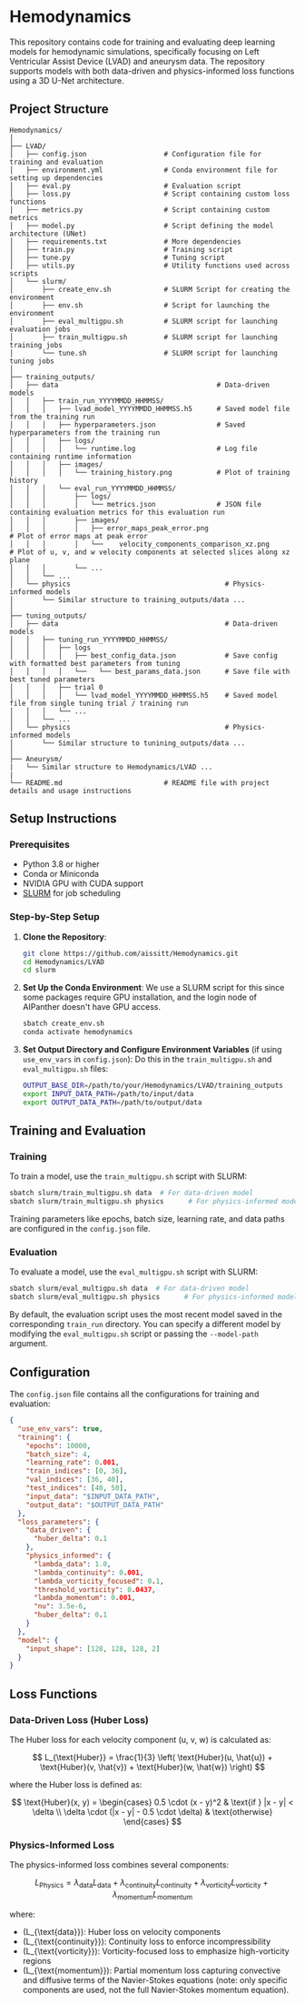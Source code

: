 # Hemodynamics

This repository contains code for training and evaluating deep learning models for hemodynamic simulations, specifically focusing on Left Ventricular Assist Device (LVAD) and aneurysm data. The repository supports models with both data-driven and physics-informed loss functions using a 3D U-Net architecture.

## Project Structure

```
Hemodynamics/                         
│
├── LVAD/                             
│   ├── config.json                   # Configuration file for training and evaluation
│   ├── environment.yml               # Conda environment file for setting up dependencies
│   ├── eval.py                       # Evaluation script
│   ├── loss.py                       # Script containing custom loss functions
│   ├── metrics.py                    # Script containing custom metrics
│   ├── model.py                      # Script defining the model architecture (UNet)
│   ├── requirements.txt              # More dependencies
│   ├── train.py                      # Training script
│   ├── tune.py                       # Tuning script
│   ├── utils.py                      # Utility functions used across scripts
│   └── slurm/
│       ├── create_env.sh             # SLURM Script for creating the environment
│       ├── env.sh                    # Script for launching the environment
│       ├── eval_multigpu.sh          # SLURM script for launching evaluation jobs                   
│       ├── train_multigpu.sh         # SLURM script for launching training jobs
│       └── tune.sh                   # SLURM script for launching tuning jobs
│
├── training_outputs/                          
│   ├── data                                       # Data-driven models
│   │   ├── train_run_YYYYMMDD_HHMMSS/
│   │   │   ├── lvad_model_YYYYMMDD_HHMMSS.h5      # Saved model file from the training run
│   │   │   ├── hyperparameters.json               # Saved hyperparameters from the training run
│   │   │   ├── logs/                     
│   │   │   │   └── runtime.log                    # Log file containing runtime information
│   │   │   ├── images/                   
│   │   │   │   └── training_history.png           # Plot of training history
│   │   │   └── eval_run_YYYYMMDD_HHMMSS/ 
│   │   │       ├── logs/                 
│   │   │       │   └── metrics.json               # JSON file containing evaluation metrics for this evaluation run
│   │   │       ├── images/               
│   │   │       │   ├── error_maps_peak_error.png                            # Plot of error maps at peak error
│   │   │       │   └──    velocity_components_comparison_xz.png             # Plot of u, v, and w velocity components at selected slices along xz plane
│   │   │       └── ...                   
│   │   └── ...
│   └── physics                                      # Physics-informed models
│       └── Similar structure to training_outputs/data ...
│                 
├── tuning_outputs/
│   ├── data                                         # Data-driven models
│   │   ├── tuning_run_YYYYMMDD_HHMMSS/
│   │   │   ├── logs
│   │   │   │   ├── best_config_data.json            # Save config with formatted best parameters from tuning
│   │   │   │   └──   └── best_params_data.json      # Save file with best tuned parameters
│   │   │   ├── trial 0
│   │   │   │   └── lvad_model_YYYYMMDD_HHMMSS.h5    # Saved model file from single tuning trial / training run
│   │   │   └── ... 
│   │   └── ...
│   └── physics                                      # Physics-informed models
│       └── Similar structure to tunining_outputs/data ...
│
├── Aneurysm/
|   └── Similar structure to Hemodynamics/LVAD ...
|
└── README.md                         # README file with project details and usage instructions
```

## Setup Instructions

### Prerequisites

- Python 3.8 or higher
- Conda or Miniconda
- NVIDIA GPU with CUDA support
- [SLURM](https://slurm.schedmd.com/) for job scheduling

### Step-by-Step Setup

1. **Clone the Repository**:
   ```bash
   git clone https://github.com/aissitt/Hemodynamics.git
   cd Hemodynamics/LVAD
   cd slurm

2. **Set Up the Conda Environment**:
   We use a SLURM script for this since some packages require GPU installation, and the login node of AIPanther doesn't have GPU access.
   ```bash
   sbatch create_env.sh
   conda activate hemodynamics
   ```

4. **Set Output Directory and Configure Environment Variables** (if using `use_env_vars` in `config.json`):
   Do this in the `train_multigpu.sh` and `eval_multigpu.sh` files:
   ```bash
   OUTPUT_BASE_DIR=/path/to/your/Hemodynamics/LVAD/training_outputs
   export INPUT_DATA_PATH=/path/to/input/data
   export OUTPUT_DATA_PATH=/path/to/output/data
   ```

## Training and Evaluation

### Training

To train a model, use the `train_multigpu.sh` script with SLURM:

```bash
sbatch slurm/train_multigpu.sh data  # For data-driven model
sbatch slurm/train_multigpu.sh physics      # For physics-informed model
```

Training parameters like epochs, batch size, learning rate, and data paths are configured in the `config.json` file.

### Evaluation

To evaluate a model, use the `eval_multigpu.sh` script with SLURM:

```bash
sbatch slurm/eval_multigpu.sh data  # For data-driven model
sbatch slurm/eval_multigpu.sh physics      # For physics-informed model
```

By default, the evaluation script uses the most recent model saved in the corresponding `train_run` directory. You can specify a different model by modifying the `eval_multigpu.sh` script or passing the `--model-path` argument.

## Configuration

The `config.json` file contains all the configurations for training and evaluation:

```json
{
  "use_env_vars": true, 
  "training": {
    "epochs": 10000,
    "batch_size": 4,
    "learning_rate": 0.001,
    "train_indices": [0, 36],
    "val_indices": [36, 40],
    "test_indices": [40, 50],
    "input_data": "$INPUT_DATA_PATH",  
    "output_data": "$OUTPUT_DATA_PATH" 
  },
  "loss_parameters": {
    "data_driven": {
      "huber_delta": 0.1
    },
    "physics_informed": {
      "lambda_data": 1.0,
      "lambda_continuity": 0.001,
      "lambda_vorticity_focused": 0.1,
      "threshold_vorticity": 0.0437,
      "lambda_momentum": 0.001,
      "nu": 3.5e-6,
      "huber_delta": 0.1
    }
  },
  "model": {
    "input_shape": [128, 128, 128, 2]
  }
}
```

## Loss Functions

### Data-Driven Loss (Huber Loss)

The Huber loss for each velocity component (u, v, w) is calculated as:

$$
L_{\text{Huber}} = \frac{1}{3} \left( \text{Huber}(u, \hat{u}) + \text{Huber}(v, \hat{v}) + \text{Huber}(w, \hat{w}) \right)
$$

where the Huber loss is defined as:

$$
\text{Huber}(x, y) = 
\begin{cases} 
0.5 \cdot (x - y)^2 & \text{if } |x - y| < \delta \\
\delta \cdot (|x - y| - 0.5 \cdot \delta) & \text{otherwise}
\end{cases}
$$

### Physics-Informed Loss

The physics-informed loss combines several components:

$$
L_{\text{Physics}} = \lambda_{\text{data}}L_{\text{data}} + \lambda_{\text{continuity}}L_{\text{continuity}} + \lambda_{\text{vorticity}}L_{\text{vorticity}} + \lambda_{\text{momentum}}L_{\text{momentum}}
$$

where:

- \(L_{\text{data}}\): Huber loss on velocity components
- \(L_{\text{continuity}}\): Continuity loss to enforce incompressibility
- \(L_{\text{vorticity}}\): Vorticity-focused loss to emphasize high-vorticity regions
- \(L_{\text{momentum}}\): Partial momentum loss capturing convective and diffusive terms of the Navier-Stokes equations (note: only specific components are used, not the full Navier-Stokes momentum equation).
